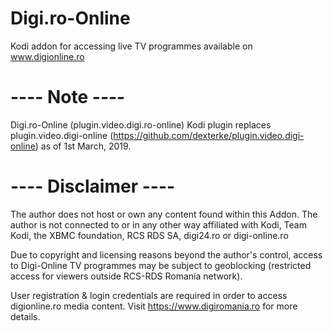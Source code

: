 Digi.ro-Online
========================

Kodi addon for accessing live TV programmes available on www.digionline.ro


---- Note ----
========================

Digi.ro-Online (plugin.video.digi.ro-online) Kodi plugin replaces plugin.video.digi-online (https://github.com/dexterke/plugin.video.digi-online) as of 1st March, 2019.



 ---- Disclaimer ----
========================
The author does not host or own any content found within this Addon.
The author is not connected to or in any other way affiliated with Kodi, Team Kodi, the XBMC foundation, RCS RDS SA, digi24.ro or digi-online.ro

Due to copyright and licensing reasons beyond the author's control, access to Digi-Online TV programmes may be subject to geoblocking (restricted access for viewers outside RCS-RDS Romania network).

User registration & login credentials are required in order to access digionline.ro media content. Visit https://www.digiromania.ro for more details.
